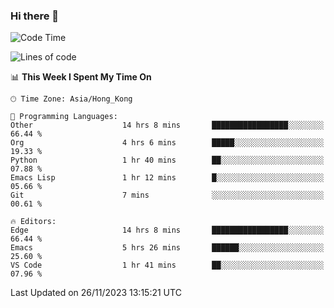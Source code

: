 ### Hi there 👋

<!--
**nicehiro/nicehiro** is a ✨ _special_ ✨ repository because its `README.md` (this file) appears on your GitHub profile.

Here are some ideas to get you started:

- 🔭 I’m currently working on ...
- 🌱 I’m currently learning ...
- 👯 I’m looking to collaborate on ...
- 🤔 I’m looking for help with ...
- 💬 Ask me about ...
- 📫 How to reach me: ...
- 😄 Pronouns: ...
- ⚡ Fun fact: ...
-->

<!--START_SECTION:waka-->
![Code Time](http://img.shields.io/badge/Code%20Time-97%20hrs%2044%20mins-blue)

![Lines of code](https://img.shields.io/badge/From%20Hello%20World%20I%27ve%20Written-2.6%20million%20lines%20of%20code-blue)

📊 **This Week I Spent My Time On** 

```text
🕑︎ Time Zone: Asia/Hong_Kong

💬 Programming Languages: 
Other                    14 hrs 8 mins       █████████████████░░░░░░░░   66.44 % 
Org                      4 hrs 6 mins        █████░░░░░░░░░░░░░░░░░░░░   19.33 % 
Python                   1 hr 40 mins        ██░░░░░░░░░░░░░░░░░░░░░░░   07.88 % 
Emacs Lisp               1 hr 12 mins        █░░░░░░░░░░░░░░░░░░░░░░░░   05.66 % 
Git                      7 mins              ░░░░░░░░░░░░░░░░░░░░░░░░░   00.61 % 

🔥 Editors: 
Edge                     14 hrs 8 mins       █████████████████░░░░░░░░   66.44 % 
Emacs                    5 hrs 26 mins       ██████░░░░░░░░░░░░░░░░░░░   25.60 % 
VS Code                  1 hr 41 mins        ██░░░░░░░░░░░░░░░░░░░░░░░   07.96 % 
```


 Last Updated on 26/11/2023 13:15:21 UTC
<!--END_SECTION:waka-->
